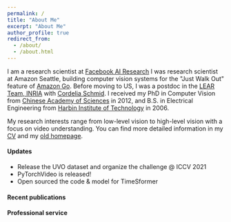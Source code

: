 ```yaml
---
permalink: /
title: "About Me"
excerpt: "About Me"
author_profile: true
redirect_from: 
  - /about/
  - /about.html
---
```


I am a research scientist at [Facebook AI Research](https://ai.facebook.com/people/heng-wang) 
I was research scientist at Amazon Seattle, building computer vision systems for the "Just Walk Out" feature of [Amazon Go](https://www.youtube.com/watch?v=NrmMk1Myrxc>). 
Before moving to US, I was a postdoc in the [LEAR Team, INRIA](http://lear.inrialpes.fr/) with [Cordelia Schmid](https://thoth.inrialpes.fr/~schmid/).
I received my PhD in Computer Vision from [Chinese Academy of Sciences](http://www.nlpr.ia.ac.cn/en/) in 2012, and B.S. in Electrical Engineering from [Harbin Institute of Technology](http://en.hit.edu.cn/) in 2006.

My research interests range from low-level vision to high-level vision with a focus on video understanding. 
You can find more detailed information in my [CV](Heng_Wang_CV.pdf) and my [old homepage](http://lear.inrialpes.fr/people/wang/).

#### Updates
- Release the UVO dataset and organize the challenge @ ICCV 2021
- PyTorchVideo is released!
- Open sourced the code & model for TimeSformer

#### Recent publications

#### Professional service
